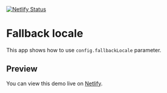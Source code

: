 [![Netlify Status](https://api.netlify.com/api/v1/badges/897bc245-3432-44a8-8a4b-26c6a61f2d5f/deploy-status)](https://app.netlify.com/sites/fallback-locale/deploys)

# Fallback locale
This app shows how to use `config.fallbackLocale` parameter.

## Preview
You can view this demo live on [Netlify](https://fallback-locale.netlify.app).